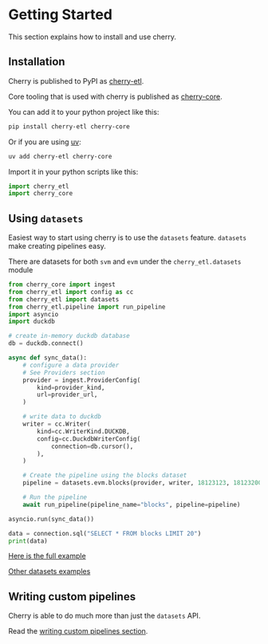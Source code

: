 # Getting Started

This section explains how to install and use cherry.

## Installation 

Cherry is published to PyPI as [cherry-etl](https://pypi.org/project/cherry-etl/).

Core tooling that is used with cherry is published as [cherry-core](https://pypi.org/project/cherry-core/).

You can add it to your python project like this:

```bash
pip install cherry-etl cherry-core
```

Or if you are using [uv](https://docs.astral.sh/uv/):

```bash
uv add cherry-etl cherry-core
```

Import it in your python scripts like this:
```python
import cherry_etl
import cherry_core
```

## Using `datasets`

Easiest way to start using cherry is to use the `datasets` feature. `datasets` make creating
pipelines easy.

There are datasets for both `svm` and `evm` under the `cherry_etl.datasets` module

```python
from cherry_core import ingest
from cherry_etl import config as cc
from cherry_etl import datasets
from cherry_etl.pipeline import run_pipeline
import asyncio
import duckdb

# create in-memory duckdb database
db = duckdb.connect()

async def sync_data():
    # configure a data provider
    # See Providers section
    provider = ingest.ProviderConfig(
        kind=provider_kind,
        url=provider_url,
    )

    # write data to duckdb
    writer = cc.Writer(
        kind=cc.WriterKind.DUCKDB,
        config=cc.DuckdbWriterConfig(
            connection=db.cursor(),
        ),
    )

    # Create the pipeline using the blocks dataset
    pipeline = datasets.evm.blocks(provider, writer, 18123123, 18123200)

    # Run the pipeline
    await run_pipeline(pipeline_name="blocks", pipeline=pipeline)

asyncio.run(sync_data())

data = connection.sql("SELECT * FROM blocks LIMIT 20")
print(data)
```

[Here is the full example](https://github.com/steelcake/cherry/blob/main/examples/datasets/eth/blocks.py)

[Other datasets examples](https://github.com/steelcake/cherry/tree/main/examples/datasets)


## Writing custom pipelines

Cherry is able to do much more than just the `datasets` API.

Read the [writing custom pipelines section](./pipeline/index.html).

